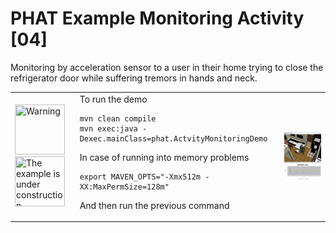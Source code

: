 # PHAT Example Monitoring Activity [04]
Monitoring by acceleration sensor to a user in their home trying to close the refrigerator door while suffering tremors in hands and neck.
<table>
<tr>
    <td>
        <img height="80" width="80" src="https://github.com/mfcardenas/phat_examples/blob/master/img/warning.png" title="Warning"/>
        <img height="80" width="80" src="https://github.com/mfcardenas/phat_examples/blob/master/img/in_progress.png" title="The example is under construction"/>
    </td>
    <td>  
To run the demo

```
mvn clean compile
mvn exec:java -Dexec.mainClass=phat.ActvityMonitoringDemo
```
In case of running into memory problems
```
export MAVEN_OPTS="-Xmx512m -XX:MaxPermSize=128m"
```
And then run the previous command
    </td>
    <td>
        <img src="https://github.com/mfcardenas/phat_example_monitoring_04/blob/master/img/img_older_people_home.png" />
    </td>
</tr>
</table>
